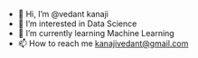 - 👋 Hi, I’m @vedant kanaji
- 👀 I’m interested in Data Science
- 🌱 I’m currently learning Machine Learning
- 📫 How to reach me kanajivedant@gmail.com

<!---
vedkanaji/vedkanaji is a ✨ special ✨ repository because its `README.md` (this file) appears on your GitHub profile.
You can click the Preview link to take a look at your changes.
--->
